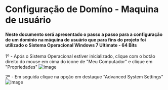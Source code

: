 # Configuração de Domíno - Maquina de usuário

#### Neste documento será apresentado o passo a passo para a configuração de um domínio na máquina de usuário que para fins do projeto foi utilizado o Sistema Operacional Windows 7 Ultimate - 64 Bits


1º - Após o Sistema Operacional estiver inicializado, clique com o botão direito do mouse em cima do ícone de "Meu Computador" e clique em "Propriedades"
![image](https://user-images.githubusercontent.com/105310922/207478665-50e38d60-27e2-4154-ad56-fa1b7fcc9e7f.png)


2º - Em seguida clique na opção em destaque "Advanced System Settings"
![image](https://user-images.githubusercontent.com/105310922/207479131-3b0e6e9d-fab8-47c1-80b5-6ac47b0597d4.png)




